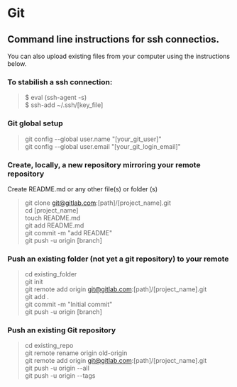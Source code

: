 # Git

## Command line instructions for ssh connectios.

You can also upload existing files from your computer using the instructions below.

### To stabilish a ssh connection:

> $ eval (ssh-agent -s)  
> $ ssh-add ~/.ssh/[key_file]  

### Git global setup

> git config --global user.name "[your_git_user]"  
> git config --global user.email "[your_git_login_email]"  

### Create, locally, a new repository mirroring your remote repository

Create README.md or any other file(s) or folder (s)

> git clone git@gitlab.com:[path]/[project_name].git  
> cd [project_name]  
> touch README.md  
> git add README.md  
> git commit -m "add README"  
> git push -u origin [branch]  

### Push an existing folder (not yet a git repository) to your remote

> cd existing_folder  
> git init  
> git remote add origin git@gitlab.com:[path]/[project_name].git  
> git add .  
> git commit -m "Initial commit"  
> git push -u origin [branch]  

### Push an existing Git repository

> cd existing_repo  
> git remote rename origin old-origin  
> git remote add origin git@gitlab.com:[path]/[project_name].git  
> git push -u origin --all  
> git push -u origin --tags  